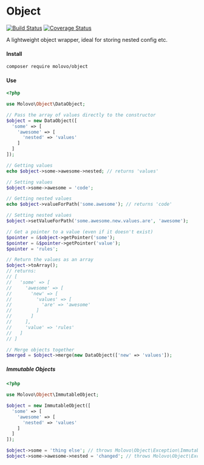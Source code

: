 # Object

[![Build Status](https://travis-ci.org/molovo/object.svg)](https://travis-ci.org/molovo/object) [![Coverage Status](https://coveralls.io/repos/molovo/object/badge.svg?branch=master&service=github)](https://coveralls.io/github/molovo/object?branch=master)

A lightweight object wrapper, ideal for storing nested config etc.

#### Install

```sh
composer require molovo/object
```

#### Use

```php
<?php

use Molovo\Object\DataObject;

// Pass the array of values directly to the constructor
$object = new DataObject([
  'some' => [
    'awesome' => [
      'nested' => 'values'
    ]
  ]
]);

// Getting values
echo $object->some->awesome->nested; // returns 'values'

// Setting values
$object->some->awesome = 'code';

// Getting nested values
echo $object->valueForPath('some.awesome'); // returns 'code'

// Setting nested values
$object->setValueForPath('some.awesome.new.values.are', 'awesome');

// Get a pointer to a value (even if it doesn't exist)
$pointer = &$object->getPointer('some');
$pointer = &$pointer->getPointer('value');
$pointer = 'rules';

// Return the values as an array
$object->toArray();
// returns:
// [
//   'some' => [
//     'awesome' => [
//       'new' => [
//         'values' => [
//           'are' => 'awesome'
//         ]
//       ]
//     ],
//     'value' => 'rules'
//   ]
// ]

// Merge objects together
$merged = $object->merge(new DataObject(['new' => 'values']);
```

##### Immutable Objects

```php
<?php

use Molovo\Object\ImmutableObject;

$object = new ImmutableObject([
  'some' => [
    'awesome' => [
      'nested' => 'values'
    ]
  ]
]);

$object->some = 'thing else'; // throws Molovo\Object\Exception\ImmutabilityViolationException
$object->some->awesome->nested = 'changed'; // throws Molovo\Object\Exception\ImmutabilityViolationException
```
